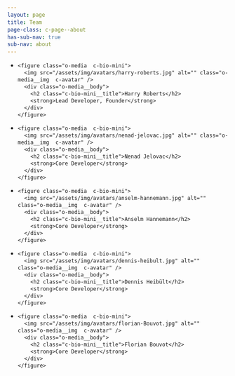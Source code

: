 ```yaml
---
layout: page
title: Team
page-class: c-page--about
has-sub-nav: true
sub-nav: about
---
```


<ul class="o-layout">

  <li class="o-layout__item  u-12/12">

    <figure class="o-media  c-bio-mini">
      <img src="/assets/img/avatars/harry-roberts.jpg" alt="" class="o-media__img  c-avatar" />
      <div class="o-media__body">
        <h2 class="c-bio-mini__title">Harry Roberts</h2>
        <strong>Lead Developer, Founder</strong>
      </div>
    </figure>

  <li class="o-layout__item  u-6/12">

    <figure class="o-media  c-bio-mini">
      <img src="/assets/img/avatars/nenad-jelovac.jpg" alt="" class="o-media__img  c-avatar" />
      <div class="o-media__body">
        <h2 class="c-bio-mini__title">Nenad Jelovac</h2>
        <strong>Core Developer</strong>
      </div>
    </figure>

  <li class="o-layout__item  u-6/12">

    <figure class="o-media  c-bio-mini">
      <img src="/assets/img/avatars/anselm-hannemann.jpg" alt="" class="o-media__img  c-avatar" />
      <div class="o-media__body">
        <h2 class="c-bio-mini__title">Anselm Hannemann</h2>
        <strong>Core Developer</strong>
      </div>
    </figure>

  <li class="o-layout__item  u-6/12">

    <figure class="o-media  c-bio-mini">
      <img src="/assets/img/avatars/dennis-heibult.jpg" alt="" class="o-media__img  c-avatar" />
      <div class="o-media__body">
        <h2 class="c-bio-mini__title">Dennis Heibült</h2>
        <strong>Core Developer</strong>
      </div>
    </figure>

  <li class="o-layout__item  u-6/12">

    <figure class="o-media  c-bio-mini">
      <img src="/assets/img/avatars/florian-Bouvot.jpg" alt="" class="o-media__img  c-avatar" />
      <div class="o-media__body">
        <h2 class="c-bio-mini__title">Florian Bouvot</h2>
        <strong>Core Developer</strong>
      </div>
    </figure>

</ul>
